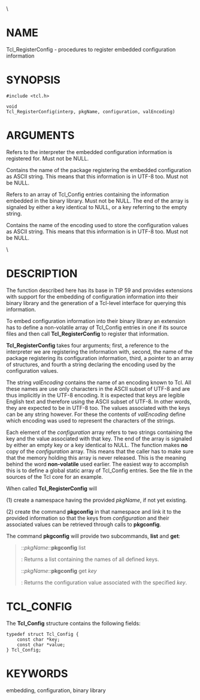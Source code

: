 \

# NAME

Tcl_RegisterConfig - procedures to register embedded configuration
information

# SYNOPSIS

    #include <tcl.h>

    void
    Tcl_RegisterConfig(interp, pkgName, configuration, valEncoding)

# ARGUMENTS

Refers to the interpreter the embedded configuration information is
registered for. Must not be NULL.

Contains the name of the package registering the embedded configuration
as ASCII string. This means that this information is in UTF-8 too. Must
not be NULL.

Refers to an array of Tcl_Config entries containing the information
embedded in the binary library. Must not be NULL. The end of the array
is signaled by either a key identical to NULL, or a key referring to the
empty string.

Contains the name of the encoding used to store the configuration values
as ASCII string. This means that this information is in UTF-8 too. Must
not be NULL.

\

# DESCRIPTION

The function described here has its base in TIP 59 and provides
extensions with support for the embedding of configuration information
into their binary library and the generation of a Tcl-level interface
for querying this information.

To embed configuration information into their binary library an
extension has to define a non-volatile array of Tcl_Config entries in
one if its source files and then call **Tcl_RegisterConfig** to register
that information.

**Tcl_RegisterConfig** takes four arguments; first, a reference to the
interpreter we are registering the information with, second, the name of
the package registering its configuration information, third, a pointer
to an array of structures, and fourth a string declaring the encoding
used by the configuration values.

The string *valEncoding* contains the name of an encoding known to Tcl.
All these names are use only characters in the ASCII subset of UTF-8 and
are thus implicitly in the UTF-8 encoding. It is expected that keys are
legible English text and therefore using the ASCII subset of UTF-8. In
other words, they are expected to be in UTF-8 too. The values associated
with the keys can be any string however. For these the contents of
*valEncoding* define which encoding was used to represent the characters
of the strings.

Each element of the *configuration* array refers to two strings
containing the key and the value associated with that key. The end of
the array is signaled by either an empty key or a key identical to NULL.
The function makes **no** copy of the *configuration* array. This means
that the caller has to make sure that the memory holding this array is
never released. This is the meaning behind the word **non-volatile**
used earlier. The easiest way to accomplish this is to define a global
static array of Tcl_Config entries. See the file in the sources of the
Tcl core for an example.

When called **Tcl_RegisterConfig** will

(1) create a namespace having the provided *pkgName*, if not yet
    existing.

(2) create the command **pkgconfig** in that namespace and link it to
    the provided information so that the keys from *configuration* and
    their associated values can be retrieved through calls to
    **pkgconfig**.

The command **pkgconfig** will provide two subcommands, **list** and
**get**:

> ::*pkgName*::**pkgconfig** list
>
> :   Returns a list containing the names of all defined keys.
>
> ::*pkgName*::**pkgconfig** get *key*
>
> :   Returns the configuration value associated with the specified
>     *key*.

# TCL_CONFIG

The **Tcl_Config** structure contains the following fields:

    typedef struct Tcl_Config {
        const char *key;
        const char *value;
    } Tcl_Config;

# KEYWORDS

embedding, configuration, binary library
